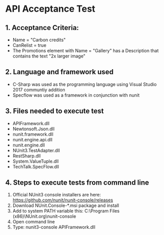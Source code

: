 # API Acceptance Test
  

## 1. Acceptance Criteria:

 - Name = "Carbon credits"
 - CanRelist = true
 - The Promotions element with Name = "Gallery" has a Description that contains the text "2x larger image"

## 2. Language and framework used

 - C-Sharp was used as the programming language using Visual Studio 2017 communtiy addition
 - Specflow was used as a framework in conjunction with nunit
 
## 3. Files needed to execute test

 - APIFramework.dll
 - Newtonsoft.Json.dll
 - nunit.framework.dll
 - nunit.engine.api.dll
 - nunit.engine.dll
 - NUnit3.TestAdapter.dll
 - RestSharp.dll
 - System.ValueTuple.dll
 - TechTalk.SpecFlow.dll

## 4. Steps to execute tests from command line

1. Official NUnit3 console installers are here: https://github.com/nunit/nunit-console/releases
2. Download NUnit.Console-*.msi package and install
3. Add to system PATH variable this: C:\Program Files (x86)\NUnit.org\nunit-console
4. Open command line
5. Type: nunit3-console APIFramework.dll

